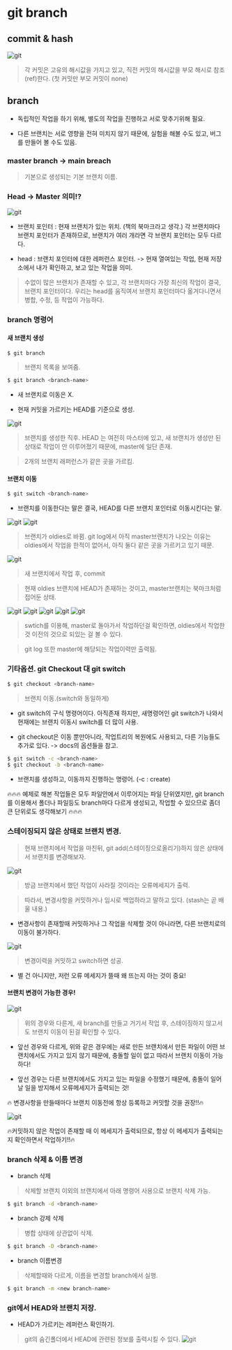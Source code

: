 # git branch


## commit & hash

![git](/Image/git&github/9.png)

> 각 커밋은 고유의 해시값을 가지고 있고, 직전 커밋의 해시값을 부모 해시로 참조(ref)한다.
(첫 커밋만 부모 커밋이 none)



## branch

* 독립적인 작업을 하기 위해, 별도의 작업을 진행하고 서로 맞추기위해 필요.

* 다른 브랜치는 서로 영향을 전혀 미치지 않기 때문에, 실험을 해볼 수도 있고, 버그를 만들어 볼 수도 있음.


### master branch -> main breach

> 기본으로 생성되는 기본 브랜치 이름.

### Head -> Master 의미!?

![git](/Image/git&github/10.png)

* 브랜치 포인터 : 현재 브랜치가 있는 위치. (책의 북마크라고 생각.) 각 브랜치마다 브랜치 포인터가 존재하므로, 브랜치가 여러 개라면 각 브랜치 포인터는 모두 다르다.

* head : 브랜치 포인터에 대한 레퍼런스 포인터. -> 현재 열여있는 작업, 현재 저장소에서 내가 확인하고, 보고 있는 작업을 의미.

> 수없이 많은 브랜치가 존재할 수 있고, 각 브랜치마다 가장 최신의 작업이 결국, 브랜치 포인터이다. 우리는 head를 움직여서 브랜치 포인터마다 옮겨다니면서 병합, 수정, 등 작업이 가능하다.


### branch 명령어

#### 새 브랜치 생성

```zsh
$ git branch
```
> 브랜치 목록을 보여줌.


```zsh
$ git branch <branch-name>
```

* 새 브랜치로 이동은 X.

* 현재 커밋을 가르키는 HEAD를 기준으로 생성.

![git](/Image/git&github/11.png)

> 브랜치를 생성한 직후.  HEAD 는 여전히 마스터에 있고, 새 브랜치가 생성만 된 상태로 작업이 안 이루어졌기 때문에, master에 일단 존재.

> 2개의 브랜치 래퍼런스가 같은 곳을 가르킴.

#### 브랜치 이동

```zsh
$ git switch <branch-name>
```

* 브랜치를 이동한다는 말은 결국, HEAD를 다른 브랜치 포인터로 이동시킨다는 말.

![git](/Image/git&github/12.png)
![git](/Image/git&github/13.png)

> 브랜치가 oldies로 바뀜. git log에서 아직 master브랜치가 나오는 이유는 oldies에서 작업을 한적이 없어서, 아직 둘다 같은 곳을 가르키고 있기 때문.

![git](/Image/git&github/14.png)

> 새 브랜치에서 작업 후, commit 

> 현재 oldies 브랜치에 HEAD가 존재하는 것이고, master브랜치는 북마크처럼 접어둔 상태.

![git](/Image/git&github/15.png)
![git](/Image/git&github/16.png)
![git](/Image/git&github/17.png)
![git](/Image/git&github/18.png)
![git](/Image/git&github/19.png)

> swtich를 이용해, master로 돌아가서 작업하던걸 확인하면, oldies에서 작업한 것 이전의 것으로 되있는 걸 볼 수 있다.

> git log 또한 master에 해당되는 작업이력만 출력됨.

### 기타옵션. git Checkout 대 git switch

```zsh
$ git checkout <branch-name>
```

> 브랜치 이동.(switch와 동일하게)

* git switch의 구식 명령어이다. 아직존재 하지만, 새명령어인 git switch가 나와서 현재에는 브랜치 이동시 switch를 더 많이 사용.

* git checkout은 이동 뿐만아니라, 작업트리의 복원에도 사용되고, 다른 기능들도 추가로 있다. -> docs의 옵션들을 참고.


```zsh
$ git switch -c <branch-name>
$ git checkout -b <branch-name>
```

* 브랜치를 생성하고, 이동까지 진행하는 명령어. (-c : create)


🔥🔥🔥
예제로 해본 작업들은 모두 파일안에서 이루어지는 파일 단위였지만, git branch를 이용해서 폴더나 파일등도 branch마다 다르게 생성되고, 작업할 수 있으므로 좀더 큰 단위로도 생각해보기
🔥🔥🔥


### 스테이징되지 않은 상태로 브랜치 변경.

> 현재 브랜치에서 작업을 마친뒤, git add(스테이징으로올리기)하지 않은 상태에서 브랜치를 변경해보자.

![git](/Image/git&github/22.png)

> 방금 브랜치에서 했던 작업이 사라질 것이라는 오류메세지가 출력.

> 따라서, 변경사항을 커밋하거나 임시로 백업하라고 말하고 있다.
(stash는 곧 배울 내용.)

* 변경사항이 존재할때 커밋하거나 그 작업을 삭제할 것이 아니라면, 다른 브랜치로의 이동이 불가하다.

![git](/Image/git&github/23.png)

> 변경이력을 커밋하고 switch하면 성공.

* 별 건 아니지만, 저런 오류 메세지가 뜰때 왜 뜨는지 아는 것이 중요!

#### 브랜치 변경이 가능한 경우!

![git](/Image/git&github/24.png)

> 위의 경우와 다른게, 새 branch를 만들고 거기서 작업 후, 스테이징하지 않고서도 브랜치  이동이 된걸 확인할 수 있다.

* 앞선 경우와 다르게, 위와 같은 경우에는 새로 만든 브랜치에서 만든 파일이 어떤 브랜치에서도 가지고 있지 않기 때문에, 충돌할 일이 없고 따라서 브랜치 이동이 가능하다!

* 앞선 경우는 다른 브랜치에서도 가지고 있는 파일을 수정했기 때문에, 충돌이 일어날 일을 방지해서 오류메세지가 출력되는 것!

🔥 변경사항을 만들때마다 브랜치 이동전에 항상 등록하고 커밋할 것을 권장!!🔥

![git](/Image/git&github/25.png)

🔥커밋하지 않은 작업이 존재할 때 이 메세지가 출력되므로, 항상 이 메세지가 출력되는지 확인하면서 작업하기!!🔥



### branch 삭제 &  이름 변경

* branch 삭제 
> 삭제할 브랜치 이외의 브랜치에서 아래 명령어 사용으로 브랜치 삭제 가능.
```zsh
$ git branch -d <branch-name>
```

* branch 강제 삭제
> 병합 상태에 상관없이 삭제.
```zsh
$ git branch -D <branch-name>
```

* branch 이름변경
> 삭제할때와 다르게, 이름을 변경할 branch에서 실행.
```zsh
$ git branch -m <new branch-name>
```

### git에서 HEAD와 브랜치 저장.

* HEAD가 가르키는 레퍼런스 확인하기.
> git의 숨긴폴더에서 HEAD에 관련된 정보를 출력시킬 수 있다.
![git](/Image/git&github/26.png)








































